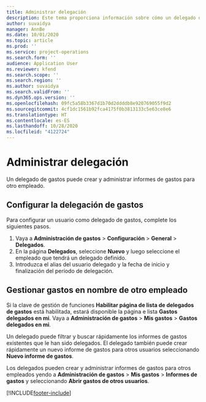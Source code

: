 ```yaml
---
title: Administrar delegación
description: Este tema proporciona información sobre cómo un delegado de gastos puede crear y administrar informes de gastos para otro empleado.
author: suvaidya
manager: AnnBe
ms.date: 10/01/2020
ms.topic: article
ms.prod: ''
ms.service: project-operations
ms.search.form: ''
audience: Application User
ms.reviewer: kfend
ms.search.scope: ''
ms.search.region: ''
ms.author: suvaidya
ms.search.validFrom: ''
ms.dyn365.ops.version: ''
ms.openlocfilehash: 09fc5a58b3367d1b70d2ddddb8e920769055f9d2
ms.sourcegitcommit: 4cf1dc1561b92fca4175f0b3813133c5e63ce8e6
ms.translationtype: HT
ms.contentlocale: es-ES
ms.lasthandoff: 10/28/2020
ms.locfileid: "4122724"
---
```

# <a name="manage-delegation"></a>Administrar delegación
Un delegado de gastos puede crear y administrar informes de gastos para otro empleado.

## <a name="configuring-expense-delegation"></a>Configurar la delegación de gastos

Para configurar un usuario como delegado de gastos, complete los siguientes pasos. 
1. Vaya a **Administración de gastos** > **Configuración** > **General** > **Delegados**. 
2. En la página **Delegados**, seleccione **Nuevo** y luego seleccione el empleado que tendrá un delegado definido. 
3. Introduzca el alias del usuario delegado y la fecha de inicio y finalización del período de delegación.

## <a name="manage-expenses-on-behalf-of-another-employee"></a>Gestionar gastos en nombre de otro empleado

Si la clave de gestión de funciones **Habilitar página de lista de delegados de gastos** está habilitada, estará disponible la página e lista **Gastos delegados en mi**. Vaya a **Administración de gastos** > **Mis gastos** > **Gastos delegados en mi**.

Un delegado puede filtrar y buscar rápidamente los informes de gastos existentes que le han sido delegados. El delegado también puede crear rápidamente un nuevo informe de gastos para otros usuarios seleccionando **Nuevo informe de gastos**.

Los delegados pueden crear y administrar informes de gastos para otros empleados yendo a **Administración de gastos** > **Mis gastos** > **Informes de gastos** y seleccionando **Abrir gastos de otros usuarios**.


[!INCLUDE[footer-include](../includes/footer-banner.md)]